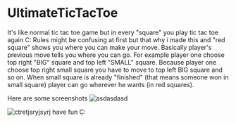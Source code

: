# UltimateTicTacToe
It's like normal tic tac toe game but in every "square" you play tic tac toe again C:
Rules might be confusing at first but that why i made this and "red square" shows you where you can make your move.
Basically player's previous move tells you where you can go. For example player one choose top right "BIG" square and  top left "SMALL" square. Because player one choose top right small square you have to move to top left BIG square and so on. When small square is already "finished" (that means someone won in small square) player can go wherever he wants (in red squares).

Here are some screenshots
![asdasdasd](https://user-images.githubusercontent.com/87535385/128606689-5432d495-ae2e-4799-b1c9-db9722e69364.PNG)

![ctretjsryjsyrj](https://user-images.githubusercontent.com/87535385/128606691-0f97659f-10b8-4957-bfc2-8eac4789b5e8.PNG)
have fun C:
